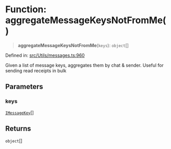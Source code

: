 # Function: aggregateMessageKeysNotFromMe()

> **aggregateMessageKeysNotFromMe**(`keys`): `object`[]

Defined in: [src/Utils/messages.ts:960](https://github.com/Fokusdotid/bail/blob/cf6cc85134e12081bc635cea02cc0eee74033a81/src/Utils/messages.ts#L960)

Given a list of message keys, aggregates them by chat & sender. Useful for sending read receipts in bulk

## Parameters

### keys

[`IMessageKey`](../namespaces/proto/interfaces/IMessageKey.md)[]

## Returns

`object`[]
